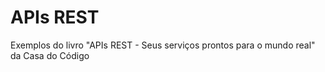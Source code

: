 # APIs REST
Exemplos do livro "APIs REST - Seus serviços prontos para o mundo real" da Casa do Código
